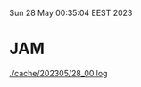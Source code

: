 Sun 28 May 00:35:04 EEST 2023
# JAM
<a href='./cache/202305/28_00.log'>./cache/202305/28_00.log</a>
